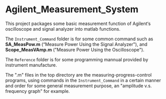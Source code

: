 Agilent_Measurement_System
==========================

This project packages some basic measurement function of Agilent‘s oscilloscope and signal analyzer into matlab functions.

The `Instrument_Command` folder is for some common command such as **SA_MeasPow.m** (“Measure Power Using the Signal Analyzer"), and **Scope_MeasVAmp.m** ("Measure Power Using the Oscilloscope").

The `Reference` folder is for some programming mannual provided by instrument manufacture.

The ".m" files in the top directory are the measuring-progress-control programs, using commands in the `Instrument_Command` in a certain manner and order for some general measurement purpose, an "amplitude v.s. frequency graph" for example.
